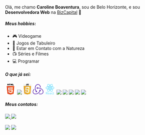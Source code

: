 Olá, me chamo **Caroline Boaventura**, sou de Belo Horizonte, e sou **Desenvolvedora Web** na <a href="https://bizcapital.com.br/">BizCapital</a> :rocket:


<h5>Meus hobbies:</h5> 

* :video_game: Videogame
* :game_die: Jogos de Tabuleiro
* :seedling: Estar em Contato com a Natureza
* :tv: Séries e Filmes
* :computer: Programar


<h5>O que já sei:</h5>
<div>
  <img src="https://raw.githubusercontent.com/PHTF92/PHTF92/master/images/html.png" height="35px" />
  <img src="https://logodownload.org/wp-content/uploads/2017/04/css-3-logo.png" height="35px" />
  <img src="https://raw.githubusercontent.com/PHTF92/PHTF92/master/images/js.png" height="35px" />
  <img src="https://raw.githubusercontent.com/PHTF92/PHTF92/master/images/redux.png" height="35px" />
  <img src="https://raw.githubusercontent.com/devicons/devicon/master/icons/react/react-original-wordmark.svg" height="35px" />
  <img src="https://brandslogos.com/wp-content/uploads/thumbs/bootstrap-logo-vector.svg" height="35px" />
  <img src="https://coollogo.net/wp-content/uploads/2021/03/MySql-logo.svg" height="35px" />
  <img src="https://propus.com.br/wp-content/uploads/2016/08/mongodb.png" height="35px" />
  <img src="https://logowik.com/content/uploads/images/301_docker.jpg" height="35px" />
  <img src="https://upload.wikimedia.org/wikipedia/commons/thumb/d/d9/Node.js_logo.svg/1280px-Node.js_logo.svg.png" height="35px" />
</div>

<h5>Meus contatos:</h5>
<div>
    <a href="https://www.linkedin.com/in/caroline-boaventura-79544b53/">
        <img src="https://img.shields.io/badge/LinkedIn-0077B5?style=for-the-badge&logo=linkedin&logoColor=white" height="25px">
    </a>
    <a href="mailto:caroline.boaventura08@gmail.com?Subject=Contato%20da%20mensagem">
        <img src="https://img.shields.io/badge/Gmail-D14836?style=for-the-badge&logo=gmail&logoColor=white" height="25px">
    </a>
</div>
<br>
<div>
    <img src="https://github-readme-stats.vercel.app/api?username=caroline-boaventura" height="150px" />
    <img src="https://github-readme-stats.vercel.app/api/top-langs/?username=caroline-boaventura" height="150px" />
</div>

